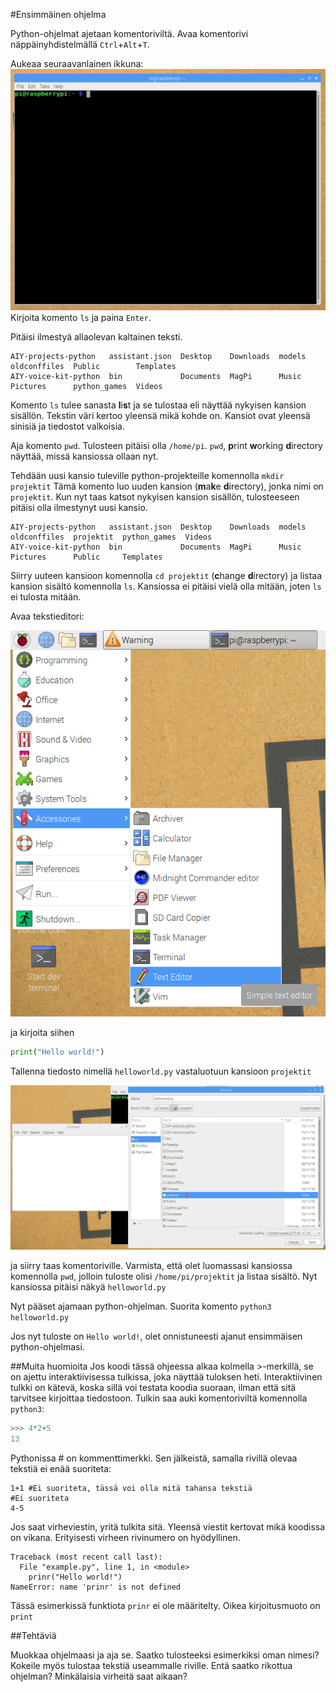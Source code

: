 #Ensimmäinen ohjelma

Python-ohjelmat ajetaan komentoriviltä. Avaa komentorivi näppäinyhdistelmällä `Ctrl`+`Alt`+`T`.

Aukeaa seuraavanlainen ikkuna:
![](guides/images/1_terminal.png)
Kirjoita komento `ls` ja paina `Enter`.

Pitäisi ilmestyä allaolevan kaltainen teksti.
```
AIY-projects-python   assistant.json  Desktop    Downloads  models  oldconffiles  Public        Templates
AIY-voice-kit-python  bin             Documents  MagPi      Music   Pictures      python_games  Videos
```

Komento `ls` tulee sanasta **l**i**s**t ja se tulostaa eli näyttää nykyisen kansion sisällön.
Tekstin väri kertoo yleensä mikä kohde on. Kansiot ovat yleensä sinisiä ja tiedostot valkoisia.


Aja komento `pwd`. Tulosteen pitäisi olla `/home/pi`. `pwd`, **p**rint **w**orking **d**irectory näyttää, missä kansiossa ollaan nyt.

Tehdään uusi kansio tuleville python-projekteille komennolla `mkdir projektit` Tämä komento luo uuden kansion (**m**a**k**e **d**irectory), jonka nimi on `projektit`. Kun nyt taas katsot nykyisen kansion sisällön, tulosteeseen pitäisi olla ilmestynyt uusi kansio.

```
AIY-projects-python   assistant.json  Desktop    Downloads  models  oldconffiles  projektit  python_games  Videos
AIY-voice-kit-python  bin             Documents  MagPi      Music   Pictures      Public     Templates
```

Siirry uuteen kansioon komennolla `cd projektit` (**c**hange **d**irectory) ja listaa kansion sisältö komennolla `ls`. 
Kansiossa ei pitäisi vielä olla mitään, joten `ls` ei tulosta mitään.

Avaa tekstieditori:

![](guides/images/1_editor.png)

ja kirjoita siihen 

```python
print("Hello world!")
```


Tallenna tiedosto nimellä `helloworld.py` vastaluotuun kansioon `projektit`

![](guides/images/1_save.png)

ja siirry taas komentoriville. Varmista, että olet luomassasi kansiossa komennolla `pwd`, jolloin tuloste olisi `/home/pi/projektit` ja listaa sisältö. Nyt kansiossa pitäisi näkyä `helloworld.py`

Nyt pääset ajamaan python-ohjelman. Suorita komento `python3 helloworld.py`

Jos nyt tuloste on `Hello world!`, olet onnistuneesti ajanut ensimmäisen python-ohjelmasi.


##Muita huomioita
Jos koodi tässä ohjeessa alkaa kolmella >-merkillä, se on ajettu interaktiivisessa tulkissa, joka näyttää tuloksen heti. Interaktiivinen tulkki on kätevä, koska sillä voi testata koodia suoraan, ilman että sitä tarvitsee kirjoittaa tiedostoon. Tulkin saa auki komentoriviltä komennolla `python3`:
```python
>>> 4*2+5
13
```
Pythonissa # on kommenttimerkki. Sen jälkeistä, samalla rivillä olevaa tekstiä ei enää suoriteta:
```
1+1 #Ei suoriteta, tässä voi olla mitä tahansa tekstiä
#Ei suoriteta
4-5
```

Jos saat virheviestin, yritä tulkita sitä. Yleensä viestit kertovat mikä koodissa on vikana. Erityisesti virheen rivinumero on hyödyllinen.

```
Traceback (most recent call last):
  File "example.py", line 1, in <module>
    prinr("Hello world!")
NameError: name 'prinr' is not defined
```
Tässä esimerkissä funktiota `prinr` ei ole määritelty. Oikea kirjoitusmuoto on `print`


##Tehtäviä

Muokkaa ohjelmaasi ja aja se. Saatko tulosteeksi esimerkiksi oman nimesi? Kokeile myös tulostaa tekstiä useammalle riville. Entä saatko rikottua ohjelman? Minkälaisia virheitä saat aikaan?
